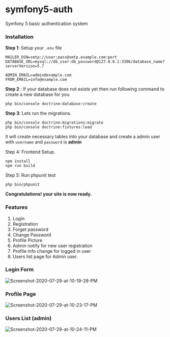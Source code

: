 # symfony5-auth
Symfony 5 basic authentication system

### Installation 
**Step 1**: Setup your `.env` file 
``` 
MAILER_DSN=smtp://user:pass@smtp.example.com:port
DATABASE_URL=mysql://db_user:db_password@127.0.0.1:3306/database_name?serverVersion=5.7

ADMIN_EMAIL=admin@example.com
FROM_EMAIL=info@example.com
```
**Step 2** : If your database does not exists yet then run following command to create a new database for you. 

```
php bin/console doctrine:database:create
```
**Step 3**:  Lets run the migrations. 

```
php bin/console doctrine:migrations:migrate
php bin/console doctrine:fixtures:load
```

It will create necessary tables into your database and create a admin user with `username` and `password` is **admin**

Step 4: Frontend Setup.
``` 
npm install
npm run build
```

Step 5: Run phpunit test
```
php bin/phpunit
``` 

**Congratulations! your site is now ready.**

### Features
1. Login
2. Registration
3. Forget password
4. Change Password
5. Profile Picture
6. Admin notify for new user registration
7. Profile info change for logged in user
8. Users list page for Admin user. 

### Login Form

<img src="https://i.ibb.co/dP9CCjF/Screenshot-2020-07-29-at-10-19-28-PM.png" alt="Screenshot-2020-07-29-at-10-19-28-PM" border="0">

### Profile Page

<img src="https://i.ibb.co/8c4t7wb/Screenshot-2020-07-29-at-10-23-17-PM.png" alt="Screenshot-2020-07-29-at-10-23-17-PM" border="0">

### Users List (admin)

<img src="https://i.ibb.co/0V6fTv3/Screenshot-2020-07-29-at-10-24-11-PM.png" alt="Screenshot-2020-07-29-at-10-24-11-PM" border="0">
